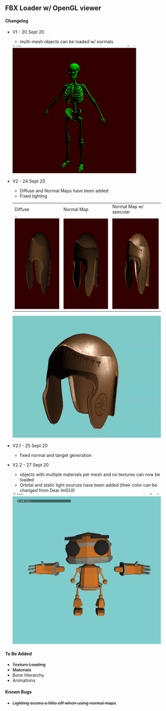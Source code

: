 ## FBX Loader w/ OpenGL viewer


#### Changelog

- V1 - 20 Sept 20
    - multi-mesh objects can be loaded w/ normals
    <img src="Screenshots/skellyboy.PNG" alt="Diffuse" width="400"/>

- V2 - 24 Sept 20
    - Diffuse and Normal Maps have been added
    - Fixed lighting

  <table>
    <tr>
      <td>Diffuse</td>
      <td>Normal Map</td>
      <td>Normal Map w/ specular</td>
    </tr>
    <tr>
      <td><img src="Screenshots/Diffuse.PNG" width=300 height=300></td>
      <td><img src="Screenshots/NormalMap.PNG" width=300 height=300></td>
      <td><img src="Screenshots/NormalMap_spec.PNG" width=300 height=300></td>
    </tr>
  </table>

  <img src="Screenshots/LightSource+NormalMap.gif" alt="NormalMap_spec" width="800"/>

- V2.1 - 25 Sept 20
    - fixed normal and tanget generation

- V2.2 - 27 Sept 20
    - objects with multiple materials per mesh and no textures can now be loaded
    - Orbital and static light sources have been added (their color can be changed from Dear ImGUI)
    <img src="Screenshots/Materials.PNG" alt="Materials" width="800"/>



#### To Be Added

- ~~Texture Loading~~
- ~~Materials~~
- Bone Hierarchy
- Animations


#### Known Bugs

- ~~Lighting seems a little off when using normal maps~~


